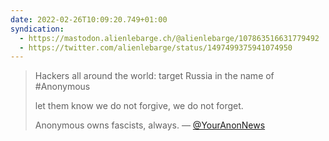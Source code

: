 ```yaml
---
date: 2022-02-26T10:09:20.749+01:00
syndication:
  - https://mastodon.alienlebarge.ch/@alienlebarge/107863516631779492
  - https://twitter.com/alienlebarge/status/1497499375941074950
---
```

> Hackers all around the world: target Russia in the name of #Anonymous 
> 
> let them know we do not forgive, we do not forget.
> 
> Anonymous owns fascists, always.
> —  [@YourAnonNews](https://twitter.com/YourAnonNews/status/1497298554381119491)
